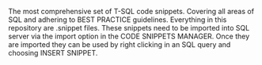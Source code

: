 The most comprehensive set of T-SQL code snippets. Covering all areas of SQL and adhering to BEST PRACTICE guidelines.
Everything in this repository are .snippet files. These snippets need to be imported into SQL server via the import option in the CODE SNIPPETS MANAGER.
Once they are imported they can be used by right clicking in an SQL query and choosing INSERT SNIPPET.
